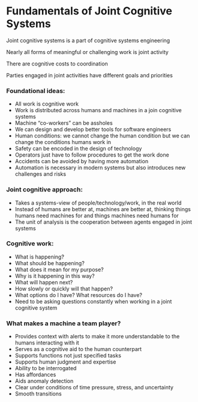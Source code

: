 # Fundamentals of Joint Cognitive Systems
Joint cognitive systems is a part of cognitive systems engineering

Nearly all forms of meaningful or challenging work is joint activity

There are cognitive costs to coordination

Parties engaged in joint activities have different goals and priorities

### Foundational ideas:
- All work is cognitive work
- Work is distributed across humans and machines in a join cognitive systems
- Machine “co-workers” can be assholes
- We can design and develop better tools for software engineers
- Human conditions: we cannot change the human condition but we can change the conditions humans work in
- Safety can be encoded in the design of technology
- Operators just have to follow procedures to get the work done
- Accidents can be avoided by having more automation
- Automation is necessary in modern systems but also introduces new challenges and risks

### Joint cognitive approach:
- Takes a systems-view of people/technology/work, in the real world
- Instead of humans are better at, machines are better at, thinking things humans need machines for and things machines need humans for
- The unit of analysis is the cooperation between agents engaged in joint systems

### Cognitive work:
- What is happening?
- What should be happening?
- What does it mean for my purpose?
- Why is it happening in this way?
- What will happen next?
- How slowly or quickly will that happen?
- What options do I have? What resources do I have?
- Need to be asking questions constantly when working in a joint cognitive system

### What makes a machine a team player?
- Provides context with alerts to make it more understandable to the humans interacting with it
- Serves as a cognitive aid to the human counterpart
- Supports functions not just specified tasks
- Supports human judgment and expertise
- Ability to be interrogated
- Has affordances
- Aids anomaly detection
- Clear under conditions of time pressure, stress, and uncertainty
- Smooth transitions

